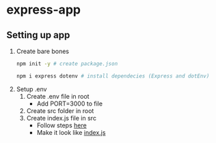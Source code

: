 # express-app

## Setting up app

1. Create bare bones
    ```bash
    npm init -y # create package.json
    
    npm i express dotenv # install dependecies (Express and dotEnv)
    ```
2. Setup .env
   1. Create .env file in root 
      - Add PORT=3000 to file
   2. Create src folder in root
   3. Create index.js file in src
      - Follow steps [here](https://blog.logrocket.com/how-to-set-up-node-typescript-express/) 
      - Make it look like [index.js](src/index.js)
      
